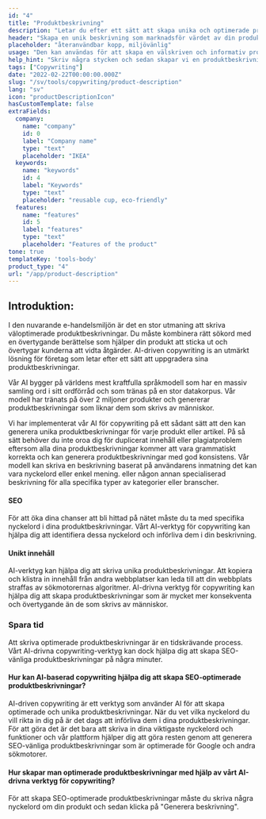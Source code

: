 ```yaml
---
id: "4"
title: "Produktbeskrivning"
description: "Letar du efter ett sätt att skapa unika och optimerade produktbeskrivningar? Om så är fallet kan du överväga att använda AI-driven copywriting. Det här verktyget använder AI för att generera produktbeskrivningar som är skräddarsydda för dina specifika sökord."
header: "Skapa en unik beskrivning som marknadsför värdet av din produkt."
placeholder: "återanvändbar kopp, miljövänlig"
usage: "Den kan användas för att skapa en välskriven och informativ produktbeskrivning för kläder."
help_hint: "Skriv några stycken och sedan skapar vi en produktbeskrivning för den givna texten."
tags: ["Copywriting"]
date: "2022-02-22T00:00:00.000Z"
slug: "/sv/tools/copywriting/product-description"
lang: "sv"
icon: "productDescriptionIcon"
hasCustomTemplate: false
extraFields:
  company:
    name: "company"
    id: 0
    label: "Company name"
    type: "text"
    placeholder: "IKEA"
  keywords:
    name: "keywords"
    id: 4
    label: "Keywords"
    type: "text"
    placeholder: "reusable cup, eco-friendly"
  features:
    name: "features"
    id: 5
    label: "features"
    type: "text"
    placeholder: "Features of the product"
tone: true
templateKey: 'tools-body'
product_type: "4"
url: "/app/product-description"
---
```


## Introduktion:

I den nuvarande e-handelsmiljön är det en stor utmaning att skriva väloptimerade produktbeskrivningar. Du måste kombinera rätt sökord med en övertygande berättelse som hjälper din produkt att sticka ut och övertygar kunderna att vidta åtgärder. AI-driven copywriting іѕ аn utmärkt lösning för företag som letar efter ett sätt att uppgradera sina produktbeskrivningar.

Vår AI bygger på världens mest kraftfulla språkmodell som har en massiv samling ord i sitt ordförråd och som tränas på en stor datakorpus. Vår modell har tränats på över 2 miljoner produkter och genererar produktbeskrivningar som liknar dem som skrivs av människor.

Vi har implementerat vår AI för copywriting på ett sådant sätt att den kan generera unika produktbeskrivningar för varje produkt eller artikel. På så sätt behöver du inte oroa dig för duplicerat innehåll eller plagiatproblem eftersom alla dina produktbeskrivningar kommer att vara grammatiskt korrekta och kan generera produktbeskrivningar med god konsistens. Vår modell kan skriva en beskrivning baserat på användarens inmatning det kan vara nyckelord eller enkel mening. eller någon annan specialiserad beskrivning för alla specifika typer av kategorier eller branscher.

#### SEO

För att öka dina chanser att bli hittad på nätet måste du ta med specifika nyckelord i dina produktbeskrivningar. Vårt AI-verktyg för copywriting kan hjälpa dig att identifiera dessa nyckelord och införliva dem i din beskrivning.

#### Unikt innehåll

AI-verktyg kan hjälpa dig att skriva unika produktbeskrivningar. Att kopiera och klistra in innehåll från andra webbplatser kan leda till att din webbplats straffas av sökmotorernas algoritmer. AI-drivna verktyg för copywriting kan hjälpa dig att skapa produktbeskrivningar som är mycket mer konsekventa och övertygande än de som skrivs av människor.

### Spara tid

Att skriva optimerade produktbeskrivningar är en tidskrävande process. Vårt AI-drivna copywriting-verktyg kan dock hjälpa dig att skapa SEO-vänliga produktbeskrivningar på några minuter.

#### Hur kan AI-baserad copywriting hjälpa dig att skapa SEO-optimerade produktbeskrivningar?

AI-driven copywriting är ett verktyg som använder AI för att skapa optimerade och unika produktbeskrivningar. När du vet vilka nyckelord du vill rikta in dig på är det dags att införliva dem i dina produktbeskrivningar. För att göra det är det bara att skriva in dina viktigaste nyckelord och funktioner och vår plattform hjälper dig att göra resten genom att generera SEO-vänliga produktbeskrivningar som är optimerade för Google och andra sökmotorer.

#### Hur skapar man optimerade produktbeskrivningar med hjälp av vårt AI-drivna verktyg för copywriting?

För att skapa SEO-optimerade produktbeskrivningar måste du skriva några nyckelord om din produkt och sedan klicka på "Generera beskrivning".
